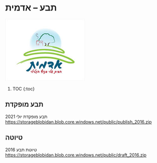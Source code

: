 # תבע – אדמית
![](/images/logo.png "fast.ai's logo")

1. TOC
{:toc}

## תבע מופקדת
תבע מופקדת יולי 2021
https://storageblobidan.blob.core.windows.net/public/publish_2016.zip

## טיוטה
טיוטת תבע 2016
https://storageblobidan.blob.core.windows.net/public/draft_2016.zip

